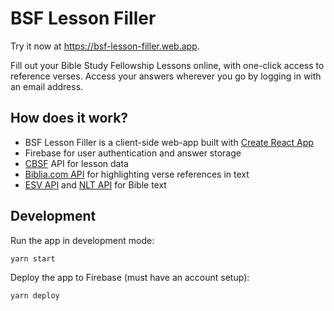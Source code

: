 # BSF Lesson Filler

Try it now at https://bsf-lesson-filler.web.app.

Fill out your Bible Study Fellowship Lessons online, with one-click access to
reference verses. Access your answers wherever you go by logging in with an
email address.

## How does it work?

- BSF Lesson Filler is a client-side web-app built with [Create React App](https://github.com/facebook/create-react-app)
- Firebase for user authentication and answer storage
- [CBSF](https://apps.apple.com/us/app/cbsf/id1491556879) API for lesson data
- [Biblia.com API](https://bibliaapi.com/docs/) for highlighting verse
  references in text
- [ESV API](https://api.esv.org) and [NLT API](http://api.nlt.to) for Bible text

## Development

Run the app in development mode:

```
yarn start
```

Deploy the app to Firebase (must have an account setup):

```
yarn deploy
```
